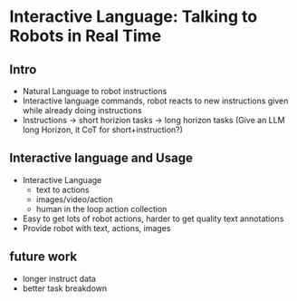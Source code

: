 # Interactive Language: Talking to Robots in Real Time

## Intro
 - Natural Language to robot instructions
 - Interactive language commands, robot reacts to new instructions given while already doing instructions
 - Instructions -> short horizion tasks -> long horizon tasks (Give an LLM long Horizon, it CoT for short+instruction?)

## Interactive language and Usage
 - Interactive Language
    - text to actions
    - images/video/action
    - human in the loop action collection
 - Easy to get lots of robot actions, harder to get quality text annotations
 - Provide robot with text, actions, images

## future work
 - longer instruct data
 - better task breakdown